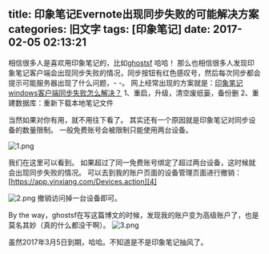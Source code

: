 title: 印象笔记Evernote出现同步失败的可能解决方案
categories: 旧文字
tags: [印象笔记]
date: 2017-02-05 02:13:21
---
相信很多人是喜欢用印象笔记的，比如[ghostsf][1] 哈哈！
那么也相信很多人发现印象笔记客户端会出现同步失败的情况，同步按钮有红色感叹号，然后每次同步都会提示可能服务器出现了什么问题，- -。
网上经常出现的方案就是：[印象笔记windows客户端同步失败怎么解决？][2]
1、重启，升级，清空废纸篓，备份删 
2、重建数据库：重新下载本地笔记文件

当然如果对你有用，就不用往下看了。
其实还有一个原因就是印象笔记对同步设备的数量限制。
一般免费账号会被限制只能使用两台设备。

![1.png][3]

我们在这里可以看到。
如果超过了同一免费账号绑定了超过两台设备，这时候就会出现同步失败的情况。
可以去到我的账户页面的设备管理页面进行撤销：
[https://app.yinxiang.com/Devices.action][4]

![2.png][5]
撤销访问掉一台设备即可。

By the way，ghostsf在写这篇博文的时候，发现我的账户变为高级账户了，也是莫名其妙（真的什么都没干啊）。
![3.png][6]

虽然2017年3月5日到期，哈哈。不知道是不是印象笔记抽风了。

  [1]: http://www.ghostsf.com
  [2]: http://jingyan.baidu.com/article/375c8e19a3ee3a25f3a2297f.html
  [3]: http://www.ghostsf.com/usr/uploads/2017/02/2401121731.png
  [4]: https://app.yinxiang.com/Devices.action
  [5]: http://www.ghostsf.com/usr/uploads/2017/02/127125543.png
  [6]: http://www.ghostsf.com/usr/uploads/2017/02/725632379.png